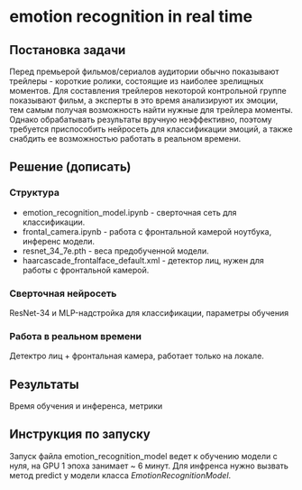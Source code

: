 # emotion recognition in real time

## Постановка задачи
Перед премьерой фильмов/сериалов аудитории обычно показывают трейлеры - короткие ролики, состоящие из наиболее зрелищных моментов. Для составления трейлеров некоторой контрольной группе показывают фильм, а эксперты в это время анализируют их эмоции, тем самым получая возможность найти нужные для трейлера моменты. Однако обрабатывать результаты вручную неэффективно, поэтому требуется приспособить нейросеть для классификации эмоций, а также снабдить ее возможностью работать в реальном времени.

## Решение (дописать)
### Структура
- emotion_recognition_model.ipynb - сверточная сеть для классификации.
- frontal_camera.ipynb - работа с фронтальной камерой ноутбука, инференс модели.
- resnet_34_7e.pth - веса предобученной модели.
- haarcascade_frontalface_default.xml - детектор лиц, нужен для работы с фронтальной камерой.
### Сверточная нейросеть
ResNet-34 и MLP-надстройка для классификации, параметры обучения
### Работа в реальном времени
Детектро лиц + фронтальная камера, работает только на локале.

## Результаты
Время обучения и инференса, метрики

## Инструкция по запуску
Запуск файла emotion_recognition_model ведет к обучению модели с нуля, на GPU 1 эпоха занимает ~ 6 минут. 
Для инфренса нужно вызвать метод predict у модели класса $EmotionRecognitionModel$.
